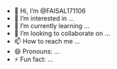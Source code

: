 - 👋 Hi, I’m @FAISAL171106
- 👀 I’m interested in ...
- 🌱 I’m currently learning ...
- 💞️ I’m looking to collaborate on ...
- 📫 How to reach me ...
- 😄 Pronouns: ...
- ⚡ Fun fact: ...

<!DOCTYPE html>
<html lang="en">
<head>
  <meta charset="UTF-8">
  <meta name="viewport" content="width=device-width, initial-scale=1.0">
  <title>Autobots Logo</title>
  <link rel="stylesheet" href="styles.css">
</head>
<body>
  <div class="logo">
    <div class="helmet">
      <div class="face"></div>
      <div class="cheeks"></div>
    </div>
    <div class="ears"></div>
    <div class="eyes">
      <div class="eye left"></div>
      <div class="eye right"></div>
    </div>
  </div>
</body>
</html>

<!---
FAISAL171106/FAISAL171106 is a ✨ special ✨ repository because its `README.md` (this file) appears on your GitHub profile.
You can click the Preview link to take a look at your changes.
--->
